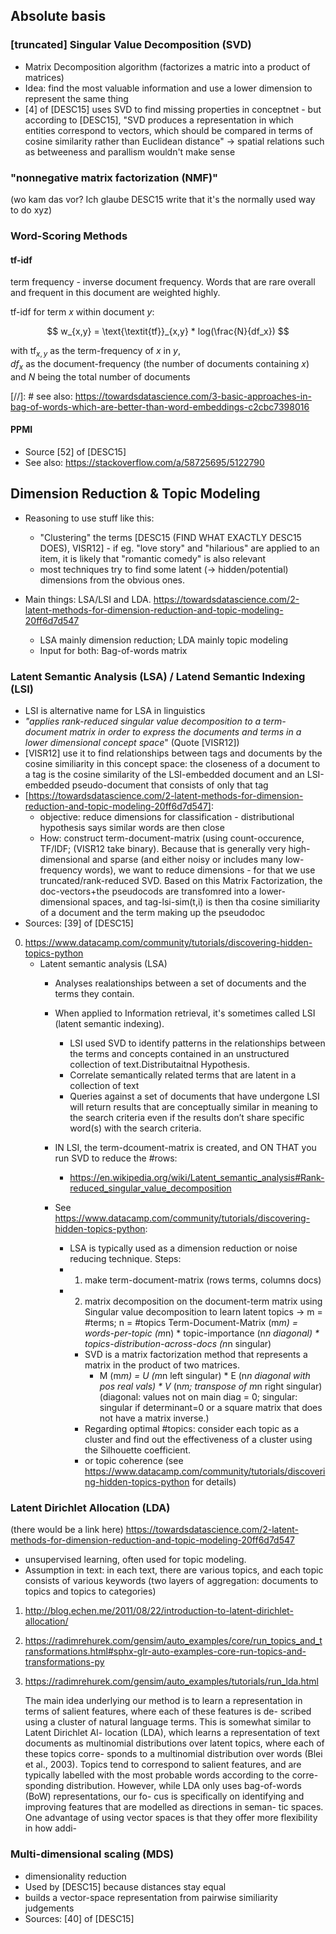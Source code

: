 ## Absolute basis

### [truncated] Singular Value Decomposition (SVD)
* Matrix Decomposition algorithm (factorizes a matric into a product of matrices)
* Idea: find the most valuable information and use a lower dimension to represent the same thing
* [4] of [DESC15] uses SVD to find missing properties in conceptnet - but according to [DESC15], "SVD produces a representation in which entities correspond to vectors, which should be compared in terms of cosine similarity rather than Euclidean distance" -> spatial relations such as betweeness and parallism wouldn't make sense

### "nonnegative matrix factorization (NMF)"

(wo kam das vor? Ich glaube DESC15 write that it's the normally used way to do xyz)

### Word-Scoring Methods

#### tf-idf

term frequency - inverse document frequency. Words that are rare overall and frequent in this document are weighted highly.

tf-idf for term $x$ within document $y$:

$$ w_{x,y} = \text{\textit{tf}}_{x,y} * log(\frac{N}{df_x}) $$

with $\text{tf}_{x,y}$ as the term-frequency of $x$ in $y$, \
$df_x$ as the document-frequency (the number of documents containing $x$) \
and $N$ being the total number of documents

[//]: # see also: https://towardsdatascience.com/3-basic-approaches-in-bag-of-words-which-are-better-than-word-embeddings-c2cbc7398016

#### PPMI

* Source [52] of [DESC15]
* See also: https://stackoverflow.com/a/58725695/5122790

## Dimension Reduction & Topic Modeling 

* Reasoning to use stuff like this: 
    * "Clustering" the terms [DESC15 (FIND WHAT EXACTLY DESC15 DOES), VISR12] - if eg. "love story" and "hilarious" are applied to an item, it is likely that "romantic comedy" is also relevant
    * most techniques try to find some latent (-> hidden/potential) dimensions from the obvious ones.

* Main things: LSA/LSI and LDA. https://towardsdatascience.com/2-latent-methods-for-dimension-reduction-and-topic-modeling-20ff6d7d547
    * LSA mainly dimension reduction;  LDA mainly topic modeling 
    * Input for both: Bag-of-words matrix


### Latent Semantic Analysis (LSA) / Latend Semantic Indexing (LSI)
* LSI is alternative name for LSA in linguistics
* *"applies rank-reduced singular value decomposition to a term-document matrix in order to express the documents and terms in a lower dimensional concept space*" (Quote [VISR12])
* [VISR12] use it to find relationships between tags and documents by the cosine similiarity in this concept space: the closeness of a document to a tag is the cosine similarity of the LSI-embedded document and an LSI-embedded pseudo-document that consists of only that tag
* [https://towardsdatascience.com/2-latent-methods-for-dimension-reduction-and-topic-modeling-20ff6d7d547]: 
    * objective: reduce dimensions for classification - distributional hypothesis says similar words are then close
    * How: construct term-document-matrix (using count-occurence, TF/IDF; (VISR12 take binary). Because that is generally very high-dimensional and sparse (and either noisy or includes many low-frequency words), we want to reduce dimensions - for that we use truncated/rank-reduced SVD. Based on this Matrix Factorization, the doc-vectors+the pseudocods are transfomred into a lower-dimensional spaces, and tag-lsi-sim(t,i) is then tha cosine similiarity of a document and the term making up the pseudodoc
* Sources: [39] of [DESC15]

0) https://www.datacamp.com/community/tutorials/discovering-hidden-topics-python
	* Latent semantic analysis (LSA)
		* Analyses realationships between a set of documents and the terms they contain.
		* When applied to Information retrieval, it's sometimes called LSI (latent semantic indexing).	
			* LSI used SVD to identify patterns in the relationships between the terms and concepts contained in an unstructured collection of text.Distributaitnal Hypothesis.
			* Correlate semantically related terms that are latent in a collection of text
			* Queries against a set of documents that have undergone LSI will return results that are conceptually similar in meaning to the search criteria even if the results don’t share specific word(s) with the search criteria. 
		* IN LSI, the term-dcoument-matrix is created, and ON THAT you run SVD to reduce the #rows:
			* https://en.wikipedia.org/wiki/Latent_semantic_analysis#Rank-reduced_singular_value_decomposition

		* See https://www.datacamp.com/community/tutorials/discovering-hidden-topics-python: 
		 	* LSA is typically used as a dimension reduction or noise reducing technique.
		 	Steps:
			* 1) make term-document-matrix (rows terms, columns docs)
			* 2) matrix decomposition on the document-term matrix using Singular value decomposition to learn latent topics
				 -> m = #terms; n = #topics
				    Term-Document-Matrix (m*m) = words-per-topic (m*n) * topic-importance (n*n diagonal) * topics-distribution-across-docs (n*n singular)
				* SVD is a matrix factorization method that represents a matrix in the product of two matrices.
					* M (m*m) = U (m*n left singular) * E (n*n diagonal with pos real vals) * V* (n*m; transpose of m*n right singular)
						(diagonal: values not on main diag = 0; singular: singular if determinant=0 or a square matrix that does not have a matrix inverse.)
				* Regarding optimal #topics: consider each topic as a cluster and find out the effectiveness of a cluster using the Silhouette coefficient.
				* or topic coherence (see https://www.datacamp.com/community/tutorials/discovering-hidden-topics-python for details)


### Latent Dirichlet Allocation (LDA)
(there would be a link here) https://towardsdatascience.com/2-latent-methods-for-dimension-reduction-and-topic-modeling-20ff6d7d547
* unsupervised learning, often used for topic modeling.
* Assumption in text: in each text, there are various topics, and each topic consists of various keywords (two layers of aggregation: documents to topics and topics to categories)

1) http://blog.echen.me/2011/08/22/introduction-to-latent-dirichlet-allocation/
2) https://radimrehurek.com/gensim/auto_examples/core/run_topics_and_transformations.html#sphx-glr-auto-examples-core-run-topics-and-transformations-py
3) https://radimrehurek.com/gensim/auto_examples/tutorials/run_lda.html

	The main idea underlying our method is to learn a representation in terms of salient features, where each of these features is de- scribed using a cluster of natural language terms. This is somewhat similar to Latent Dirichlet Al- location (LDA), which learns a representation of text documents as multinomial distributions over latent topics, where each of these topics corre- sponds to a multinomial distribution over words (Blei et al., 2003). Topics tend to correspond to salient features, and are typically labelled with the most probable words according to the corre- sponding distribution. However, while LDA only uses bag-of-words (BoW) representations, our fo- cus is specifically on identifying and improving features that are modelled as directions in seman- tic spaces. One advantage of using vector spaces is that they offer more flexibility in how addi-

### Multi-dimensional scaling (MDS)
* dimensionality reduction
* Used by [DESC15] because distances stay equal
* builds a vector-space representation from pairwise similiarity judgements
* Sources: [40] of [DESC15]
